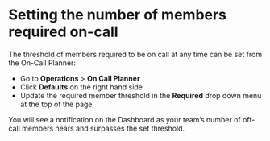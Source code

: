 # Setting the number of members required on-call

The threshold of members required to be on call at any time can be set from the On-Call Planner:

* Go to **Operations** > **On Call Planner**&#x20;
* Click **Defaults** on the right hand side
* Update the required member threshold in the **Required** drop down menu at the top of the page

You will see a notification on the Dashboard as your team’s number of off-call members nears and surpasses the set threshold.
